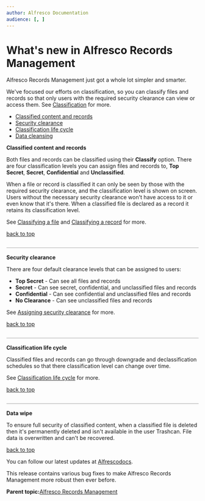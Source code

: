 ```yaml
---
author: Alfresco Documentation
audience: [, ]
---
```


# What's new in Alfresco Records Management

Alfresco Records Management just got a whole lot simpler and smarter.

We've focused our efforts on classification, so you can classify files and records so that only users with the required security clearance can view or access them. See [Classification](../concepts/rm-classification.md) for more.

-   [Classified content and records](whats-new-rm.md#1)
-   [Security clearance](whats-new-rm.md#2)
-   [Classification life cycle](whats-new-rm.md#3)
-   [Data cleansing](whats-new-rm.md#4)

**Classified content and records**

Both files and records can be classified using their **Classify** option. There are four classification levels you can assign files and records to, **Top Secret**, **Secret**, **Confidential** and **Unclassified**.

When a file or record is classified it can only be seen by those with the required security clearance, and the classification level is shown on screen. Users without the necessary security clearance won't have access to it or even know that it's there. When a classified file is declared as a record it retains its classification level.

See [Classifying a file](../tasks/rm-classify-file.md) and [Classifying a record](../tasks/rm-classify-record.md) for more.

[back to top](whats-new-rm.md#)

![](../images/hr.png)

**Security clearance**

There are four default clearance levels that can be assigned to users:

-   **Top Secret** - Can see all files and records
-   **Secret** - Can see secret, confidential, and unclassified files and records
-   **Confidential** - Can see confidential and unclassified files and records
-   **No Clearance** - Can see unclassified files and records

See [Assigning security clearance](../tasks/rm-assign-sc.md) for more.

[back to top](whats-new-rm.md#)

![](../images/hr.png)

**Classification life cycle**

Classified files and records can go through downgrade and declassification schedules so that there classification level can change over time.

See [Classification life cycle](../tasks/rm-records-manage-reference.md) for more.

[back to top](whats-new-rm.md#)

![](../images/hr.png)

**Data wipe**

To ensure full security of classified content, when a classified file is deleted then it's permanently deleted and isn't available in the user Trashcan. File data is overwritten and can't be recovered.

[back to top](whats-new-rm.md#)



You can follow our latest updates at [Alfrescodocs](https://twitter.com/Alfrescodocs).

This release contains various bug fixes to make Alfresco Records Management more robust then ever before.

**Parent topic:**[Alfresco Records Management](../concepts/welcome-rm.md)

